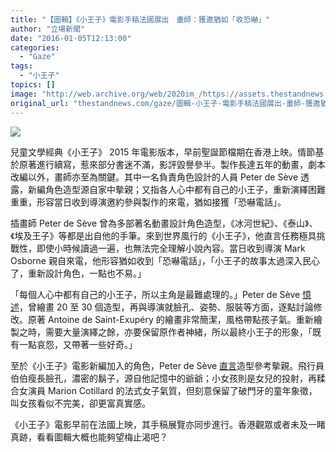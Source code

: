 ```yaml
---
title: "【圖輯】《小王子》電影手稿法國展出　畫師：獲邀猶如「收恐嚇」"
author: "立場新聞"
date: "2016-01-05T12:13:00"
categories:
  - "Gaze"
tags:
  - "小王子"
topics: []
image: "http://web.archive.org/web/2020im_/https://assets.thestandnews.com/media/resized/1200x0/photos/Peter-de-Seve_Petit-Prince_Renard_LZCXR_4kRBn_UYVa0Lc.png"
original_url: "thestandnews.com/gaze/圖輯-小王子-電影手稿法國展出-畫師-獲邀猶如-收恐嚇"
---
```

![](http://web.archive.org/web/2020im_/https://assets.thestandnews.com/media/resized/1200x0/photos/Peter-de-Seve_Petit-Prince_Renard_LZCXR_4kRBn_UYVa0Lc.png)

兒童文學經典《小王子》 2015 年電影版本，早前聖誕節檔期在香港上映。情節基於原著進行續寫，惹來部分書迷不滿，影評毀譽參半。製作長達五年的動畫，劇本改編以外，畫師亦至為關鍵。其中一名負責角色設計的人員 Peter de Sève 透露，新編角色造型源自家中摰親；又指各人心中都有自己的小王子，重新演繹困難重重，形容當日收到導演邀約參與製作的來電，猶如接獲「恐嚇電話」。

插畫師 Peter de Sève 曾為多部著名動畫設計角色造型，《冰河世紀》、《泰山》、《埃及王子》等都是出自他的手筆。來到世界風行的《小王子》，他直言任務極具挑戰性，即使小時候讀過一遍，也無法完全理解小說內容。當日收到導演 Mark Osborne 親自來電，他形容猶如收到「恐嚇電話」，「小王子的故事太過深入民心了，重新設計角色，一點也不易。」

「每個人心中都有自己的小王子，所以主角是最難處理的。」Peter de Sève [憶述](http://web.archive.org/web/20210705031459/http://encodeur.movidone.com/getimage/odl98KuqJY4oKTCd8NEQ1MumZApZh3Glu8rCFuQfoK8kJAiHyHj8JIQLI94S72XRxHarCu0tCZLegJlT7kjLEKIRZz8jDx95BoTl7UBydTcFLKF_xn3HgAx0rbZ8yWK1BUw_22BDdiiqHpLL7yPH6N-iQX8A9joFmSd1E_foycsVmKVO1CpPnQQH-J5EjWb_IxzB4GVnfoSL6jBayY3wbZuu)，曾繪畫 20 至 30 個造型，再與導演就臉孔、姿勢、服裝等方面，逐點討論修改。原著 Antoine de Saint-Exupéry 的繪畫非常簡潔，風格帶點孩子氣。重新繪製之時，需要大量演繹之餘，亦要保留原作者神緒，所以最終小王子的形象，「既有一點哀怨，又帶著一些好奇。」

至於《小王子》電影新編加入的角色，Peter de Sève [直言](http://web.archive.org/web/20210705031459/http://www.clique.tv/en/clique-talk-rencontre-avec-les-createurs-du-film-le-petit-prince-2015/)造型參考摰親。飛行員伯伯瘦長臉孔，濃密的鬍子，源自他記憶中的爺爺；小女孩則是女兒的投射，再糅合女演員 Marion Cotillard 的法式女子氣質，但刻意保留了破門牙的童年象徵，叫女孩看似不完美，卻更富真實感。

《小王子》電影早前在法國上映，其手稿展覽亦同步進行。香港觀眾或者未及一睹真跡，看看圖輯大概也能夠望梅止渴吧？